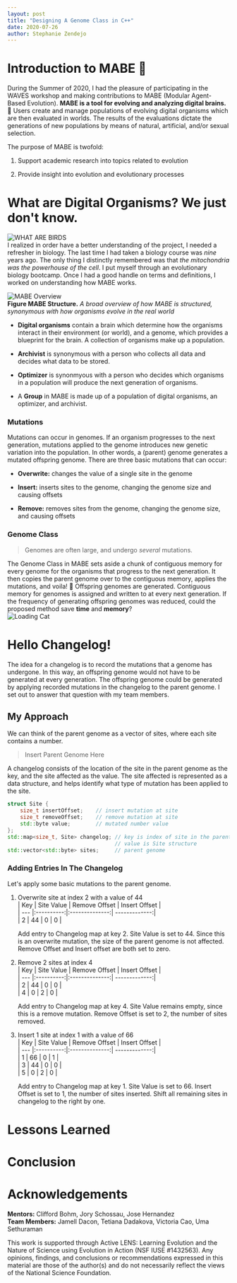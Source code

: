 ```yaml
---
layout: post
title: "Designing A Genome Class in C++"
date: 2020-07-26
author: Stephanie Zendejo
---
```


# Introduction to MABE :dna:
During the Summer of 2020, I had the pleasure of participating in the WAVES workshop and making contributions to MABE (Modular Agent-Based Evolution). **MABE is a tool for evolving and analyzing digital brains.** :exploding_head:  Users create and manage populations of evolving digital organisms which are then evaluated in worlds. The results of the evaluations dictate the generations of new populations by means of natural, artificial, and/or sexual selection.  

The purpose of MABE is twofold:
1. Support academic research into topics related to evolution

2. Provide insight into evolution and evolutionary processes  



# What are Digital Organisms? We just don't know. 
![WHAT ARE BIRDS](https://i.imgur.com/LUSV3Kn.jpg)  
I realized in order have a better understanding of the project, I needed a refresher in biology. The last time I had taken a biology course was _nine_ years ago. The only thing I distinctly remembered was that _the mitochondria was the powerhouse of the cell_. I put myself through an evolutionary biology bootcamp. Once I had a good handle on terms and definitions, I worked on understanding how MABE works. 

![MABE Overview](https://i.imgur.com/WwKJYt4.png)  
**Figure MABE Structure.** _A broad overview of how MABE is structured, synonymous with how organisms evolve in the real world_  
- **Digital organisms** contain a brain which determine how the organisms interact in their environment (or world), and a genome, which provides a blueprint for the brain. A collection of organisms make up a population.

- **Archivist** is synonymous with a person who collects all data and decides what data to be stored.

- **Optimizer** is synonmyous with a person who decides which organisms in a population will produce the next generation of organisms.

- A **Group** in MABE is made up of a population of digital organisms, an optimizer, and archivist.

### Mutations
Mutations can occur in genomes. If an organism progresses to the next generation, mutations applied to the genome introduces new genetic variation into the population. In other words, a (parent) genome generates a mutated offspring genome. There are three basic mutations that can occur:
- **Overwrite:** changes the value of a single site in the genome

- **Insert:** inserts sites to the genome, changing the genome size and causing offsets

- **Remove:** removes sites from the genome, changing the genome size, and causing offsets

### Genome Class
> Genomes are often large, and undergo _several_ mutations.  

The Genome Class in MABE sets aside a chunk of contiguous memory for every genome for the organisms that progress to the next generation. It then copies the parent genome over to the contiguous memory, applies the mutations, and voila! :tada: Offspring genomes are generated. Contiguous memory for genomes is assigned and written to at every next generation. If the frequency of generating offspring genomes was reduced, could the proposed method save **time** and **memory**?  
![Loading Cat](https://i.imgur.com/6CLU31c.gif)  



# Hello Changelog!
The idea for a changelog is to record the mutations that a genome has undergone. In this way, an offspring genome would not have to be generated at every generation. The offspring genome could be generated by applying recorded mutations in the changelog to the parent genome. I set out to answer that question with my team members.

## My Approach
We can think of the parent genome as a vector of sites, where each site contains a number. 
> Insert Parent Genome Here

A changelog consists of the location of the site in the parent genome as the key, and the site affected as the value. The site affected is represented as a data structure, and helps identify what type of mutation has been applied to the site.
```c++
struct Site {
	size_t insertOffset;    // insert mutation at site
	size_t removeOffset;    // remove mutation at site
	std::byte value;        // mutated number value
};
std::map<size_t, Site> changelog; // key is index of site in the parent genome
                                  // value is Site structure
std::vector<std::byte> sites;     // parent genome
```
### Adding Entries In The Changelog
Let's apply some basic mutations to the parent genome.  

1. Overwrite site at index 2 with a value of 44  
   | Key | Site Value | Remove Offset  | Insert Offset |  
   | --- |:----------:|:--------------:| -------------:|  
   |  2  |     44     |       0        |       0       |  

   Add entry to Changelog map at key 2. Site Value is set to 44. Since this is an overwrite mutation, the size of the parent genome is not affected. Remove Offset and Insert   offset are both set to zero.

2. Remove 2 sites at index 4  
   | Key | Site Value | Remove Offset  | Insert Offset |  
   | --- |:----------:|:--------------:| -------------:|  
   |  2  |     44     |       0        |       0       |  
   |  4  |      0     |       2        |       0       |  

   Add entry to Changelog map at key 4. Site Value remains empty, since this is a remove mutation. Remove Offset is set to 2, the number of sites removed.

3. Insert 1 site at index 1 with a value of 66  
   | Key | Site Value | Remove Offset  | Insert Offset |  
   | --- |:----------:|:--------------:| -------------:|  
   |  1  |     66     |       0        |       1       |  
   |  3  |     44     |       0        |       0       |  
   |  5  |      0     |       2        |       0       |  

   Add entry to Changelog map at key 1. Site Value is set to 66. Insert Offset is set to 1, the number of sites inserted. Shift all remaining sites in changelog to the right by one.


# Lessons Learned

# Conclusion

# Acknowledgements
**Mentors:** Clifford Bohm, Jory Schossau, Jose Hernandez  
**Team Members:** Jamell Dacon, Tetiana Dadakova, Victoria Cao, Uma Sethuraman  

This work is supported through Active LENS: Learning Evolution and the Nature of Science using Evolution in Action (NSF IUSE #1432563). Any opinions, findings, and conclusions or recommendations expressed in this material are those of the author(s) and do not necessarily reflect the views of the National Science Foundation.

